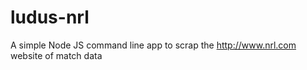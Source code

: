 # ludus-nrl
A simple Node JS command line app to scrap the http://www.nrl.com website of match data
